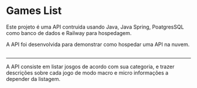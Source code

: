 # Games List 
Este projeto é uma API  contruida usando Java, Java Spring, PoatgresSQL como banco de dados e Railway para hospedagem. 

A API foi desenvolvida para demonstrar como hospedar uma API na nuvem.

## 
-----------------------------------------------
A API consiste em listar josgos de acordo com sua categoria, e trazer descrições sobre cada jogo de modo macro e micro informações a depender da listagem.
